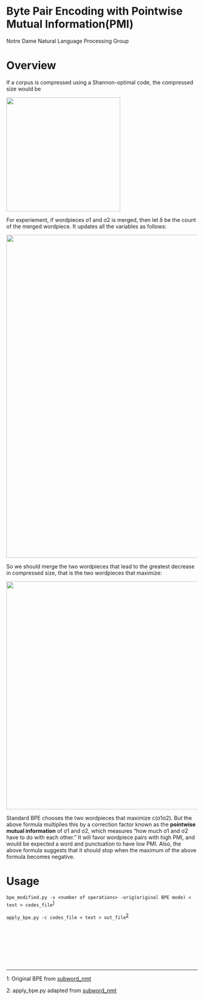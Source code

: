 # Byte Pair Encoding with Pointwise Mutual Information(PMI)
Notre Dame Natural Language Processing Group

# Overview

If a corpus is compressed using a Shannon-optimal code, the compressed size would be

<img src="https://i.imgur.com/NNjAzjF.jpg" width="300">

For experiement, if wordpieces σ1 and σ2 is merged, then let δ be the count of the merged wordpiece. 
It updates all the variables as follows:

<img src="https://i.imgur.com/6LywEBh.jpg" width="850">

So we should merge the two wordpieces that lead to the greatest decrease in compressed size, 
that is the two wordpieces that maximize:

<img src="https://i.imgur.com/q1dLh5J.jpg" width="600">

Standard BPE chooses the two wordpieces that maximize c(σ1σ2). But the above formula multiplies this by a correction factor known as the **pointwise mutual information** of σ1 and σ2, which measures “how much σ1 and σ2 have to do with each other.” It will favor wordpiece pairs with high PMI, and would be expected a word and punctuation to have low PMI.
Also, the above formula suggests that it should stop when the maximum of the above formula becomes negative.

# Usage
```bpe_modified.py -s <number of operations> -orig(original BPE mode) < text > codes_file```<sup>[1](#footnote1)</sup>

```apply_bpe.py -c codes_file < text > out_file```<sup>[2](#footnote2)</sup>



<br><br>
<br><br>
<br><br>


---
<a name="footnote1">1</a>: Original BPE from [subword_nmt](https://github.com/rsennrich/subword-nmt)


<a name="footnote2">2</a>: apply_bpe.py adapted from [subword_nmt](https://github.com/rsennrich/subword-nmt)
